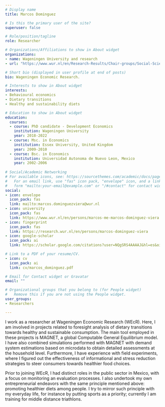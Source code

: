 ```yaml
---
# Display name
title: Marcos Dominguez

# Is this the primary user of the site?
superuser: false

# Role/position/tagline
role: Researcher

# Organizations/Affiliations to show in About widget
organizations:
- name: Wageningen University and research
- url: "https://www.wur.nl/en/Research-Results/Chair-groups/Social-Sciences/Agricultural-Economics-and-Rural-Policy-Group.htm"

# Short bio (displayed in user profile at end of posts)
bio: Wageningen Economic Research.

# Interests to show in About widget
interests:
- Behavioural economics
- Dietary transitions 
- Healthy and sustainability diets

# Education to show in About widget
education:
  courses:
  - course: PhD candidate - Development Economics
    institution: Wageningen University
    year: 2018-2022 
  - course: Msc. in Economics 
    institution: Essex University, United Kingdom
    year: 2009-2010
  - course: Bsc. in Economics 
    institution: Universidad Autonoma de Nuevo Leon, Mexico
    year: 2002-2006
  
# Social/Academic Networking
# For available icons, see: https://sourcethemes.com/academic/docs/page-builder/#icons
#   For an email link, use "fas" icon pack, "envelope" icon, and a link in the
#   form "mailto:your-email@example.com" or "/#contact" for contact widget.
social:
- icon: envelope
  icon_pack: fas
  link: mailto:marcos.dominguezviera@wur.nl
- icon: university
  icon_pack: fas
  link: https://www.wur.nl/en/persons/marcos-me-marcos-dominguez-viera.htm
- icon: fingerprint
  icon_pack: fas
  link: https://research.wur.nl/en/persons/marcos-dominguez-viera
- icon: google-scholar
  icon_pack: ai
  link: https://scholar.google.com/citations?user=NQgSRS4AAAAJ&hl=es&oi=ao

# Link to a PDF of your resume/CV.
- icon: cv
  icon_pack: ai
  link: cv/marcos_dominguez.pdf

# Email for Contact widget or Gravatar
email: ""

# Organizational groups that you belong to (for People widget)
#   Remove this if you are not using the People widget.
user_groups:
- Researchers

---
```

I work as a researcher at Wageningen Economic Research (WEcR). Here, I am involved in projects related to foresight analysis of dietary transitions towards healthy and sustainable consumption. The main tool employed in these projects is MAGNET, a global Computable General Equilibrium model. I have also combined simulations performed with MAGNET with demand system estimations based on microdata to obtain detailed assessments at the household level. Furthermore, I have experience with field experiments, where I figured out the effectiveness of informational and stress reduction strategies to steer consumers towards healthier food choices.

Prior to joining WEcR, I had distinct roles in the public sector in Mexico, with a focus on monitoring an evaluation processes. I also undertook my own entrepreneurial endeavors with the same principle mentioned above: promoting healthier diets among people. I try to mirror such principle with my everyday life, for instance by putting sports as a priority; currently I am training for middle distance triathlons.


